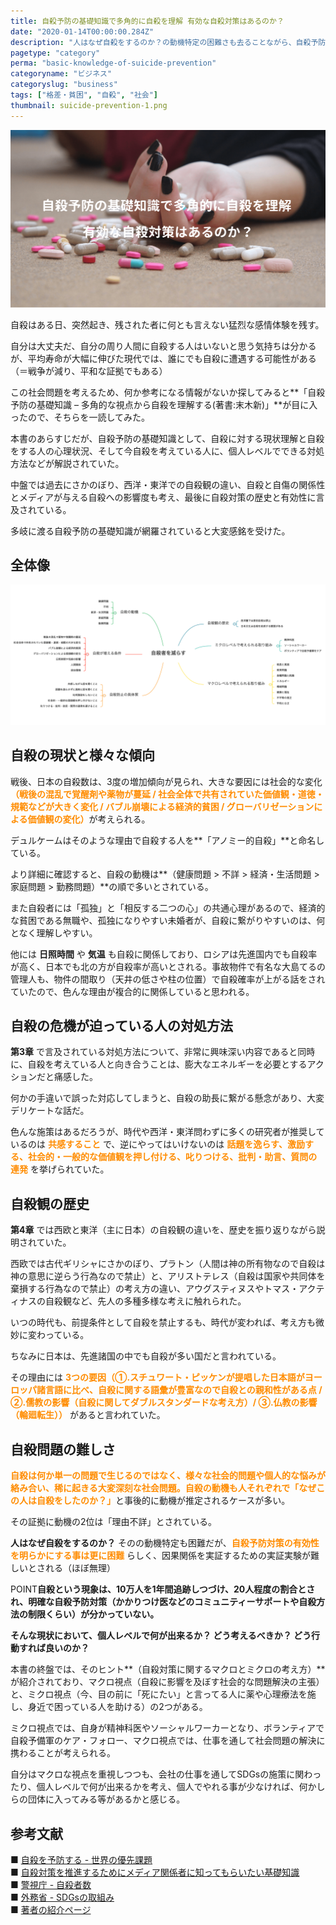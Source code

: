 ```yaml
---
title: 自殺予防の基礎知識で多角的に自殺を理解 有効な自殺対策はあるのか？
date: "2020-01-14T00:00:00.284Z"
description: "人はなぜ自殺をするのか？の動機特定の困難さも去ることながら、自殺予防対策の有効性を明らかにする事は更に困難で、そもそも因果関係を実証するための実証実験が難しい。そんな現状で、一体一人の人間に何が出来るのか？"
pagetype: "category"
perma: "basic-knowledge-of-suicide-prevention"
categoryname: "ビジネス"
categoryslug: "business"
tags: ["格差・貧困", "自殺", "社会"]
thumbnail: suicide-prevention-1.png
---
```


![](./suicide-prevention-1.png)

自殺はある日、突然起き、残された者に何とも言えない猛烈な感情体験を残す。

自分は大丈夫だ、自分の周り人間に自殺する人はいないと思う気持ちは分かるが、平均寿命が大幅に伸びた現代では、誰にでも自殺に遭遇する可能性がある（＝戦争が減り、平和な証拠でもある）

この社会問題を考えるため、何か参考になる情報がないか探してみると**「自殺予防の基礎知識 – 多角的な視点から自殺を理解する(著書:末木新)」**が目に入ったので、そちらを一読してみた。

本書のあらすじだが、自殺予防の基礎知識として、自殺に対する現状理解と自殺をする人の心理状況、そして今自殺を考えている人に、個人レベルでできる対処方法などが解説されていた。

中盤では過去にさかのぼり、西洋・東洋での自殺観の違い、自殺と自傷の関係性とメディアが与える自殺への影響度も考え、最後に自殺対策の歴史と有効性に言及されている。

多岐に渡る自殺予防の基礎知識が網羅されていると大変感銘を受けた。

## 全体像

![](./suicide-prevention-2.png)

## 自殺の現状と様々な傾向

戦後、日本の自殺数は、3度の増加傾向が見られ、大きな要因には社会的な変化<span style="color: #ff8c00; font-weight: bold;">（戦後の混乱で覚醒剤や薬物が蔓延 / 社会全体で共有されていた価値観・道徳・規範などが大きく変化 / バブル崩壊による経済的貧困 / グローバリゼーションによる価値観の変化）</span>が考えられる。

デュルケームはそのような理由で自殺する人を**「アノミー的自殺」**と命名している。

より詳細に確認すると、自殺の動機は**（健康問題 > 不詳 > 経済・生活問題 > 家庭問題 > 勤務問題）**の順で多いとされている。

また自殺者には「孤独」と「相反する二つの心」の共通心理があるので、経済的な貧困である無職や、孤独になりやすい未婚者が、自殺に繋がりやすいのは、何となく理解しやすい。

他には **日照時間** や **気温** も自殺に関係しており、ロシアは先進国内でも自殺率が高く、日本でも北の方が自殺率が高いとされる。事故物件で有名な大島てるの管理人も、物件の間取り（天井の低さや柱の位置）で自殺確率が上がる話をされていたので、色んな理由が複合的に関係していると思われる。

## 自殺の危機が迫っている人の対処方法

**第3章** で言及されている対処方法について、非常に興味深い内容であると同時に、自殺を考えている人と向き合うことは、膨大なエネルギーを必要とするアクションだと痛感した。

何かの手違いで誤った対応してしまうと、自殺の助長に繋がる懸念があり、大変デリケートな話だ。

色んな施策はあるだろうが、時代や西洋・東洋問わずに多くの研究者が推奨しているのは <span style="color: #ff8c00; font-weight: bold;">共感すること</span> で、逆にやってはいけないのは <span style="color: #ff8c00; font-weight: bold;">話題を逸らす、激励する、社会的・一般的な価値観を押し付ける、叱りつける、批判・助言、質問の連発</span> を挙げられていた。

## 自殺観の歴史

**第4章** では西欧と東洋（主に日本）の自殺観の違いを、歴史を振り返りながら説明されていた。

西欧では古代ギリシャにさかのぼり、プラトン（人間は神の所有物なので自殺は神の意思に逆らう行為なので禁止）と、アリストテレス（自殺は国家や共同体を棄損する行為なので禁止）の考え方の違い、アウグスティヌスやトマス・アクティナスの自殺観など、先人の多種多様な考えに触れられた。

いつの時代も、前提条件として自殺を禁止するも、時代が変われば、考え方も微妙に変わっている。

ちなみに日本は、先進諸国の中でも自殺が多い国だと言われている。

その理由には <span style="color: #ff8c00; font-weight: bold;">3つの要因（①.スチュワート・ピッケンが提唱した日本語がヨーロッパ諸言語に比べ、自殺に関する語彙が豊富なので自殺との親和性がある点 / ②.儒教の影響（自殺に関してダブルスタンダードな考え方）/ ③.仏教の影響（輪廻転生））</span> があると言われていた。

## 自殺問題の難しさ

<span style="color: #ff8c00; font-weight: bold;">自殺は何か単一の問題で生じるのではなく、様々な社会的問題や個人的な悩みが絡み合い、稀に起きる大変深刻な社会問題。自殺の動機も人それぞれで「なぜこの人は自殺をしたのか？」</span>と事後的に動機が推定されるケースが多い。

その証拠に動機の2位は「理由不詳」とされている。

**人はなぜ自殺をするのか？** そのの動機特定も困難だが、<span style="color: #ff8c00; font-weight: bold;">自殺予防対策の有効性を明らかにする事は更に困難</span> らしく、因果関係を実証するための実証実験が難しいとされる（ほぼ無理）

<span class="mark">POINT</span>**自殺という現象は、10万人を1年間追跡しつづけ、20人程度の割合とされ、明確な自殺予防対策（かかりつけ医などのコミュニティーサポートや自殺方法の制限くらい）が分かっていない。**

**そんな現状において、個人レベルで何が出来るか？ どう考えるべきか？ どう行動すれば良いのか？**

本書の終盤では、そのヒント**（自殺対策に関するマクロとミクロの考え方）**が紹介されており、マクロ視点（自殺に影響を及ぼす社会的な問題解決の主張）と、ミクロ視点（今、目の前に「死にたい」と言ってる人に薬や心理療法を施し、身近で困っている人を助ける）の2つがある。

ミクロ視点では、自身が精神科医やソーシャルワーカーとなり、ボランティアで自殺予備軍のケア・フォロー、マクロ視点では、仕事を通して社会問題の解決に携わることが考えられる。

自分はマクロな視点を重視しつつも、会社の仕事を通してSDGsの施策に関わったり、個人レベルで何が出来るかを考え、個人でやれる事が少なければ、何かしらの団体に入ってみる等があるかと感じる。

## 参考文献

■ [自殺を予防する - 世界の優先課題](https://apps.who.int/iris/bitstream/handle/10665/131056/9789241564779_jpn.pdf?sequence=5&isAllowed=y)  
■ [自殺対策を推進するためにメディア関係者に知ってもらいたい基礎知識](https://www.mhlw.go.jp/stf/seisakunitsuite/bunya/hukushi_kaigo/seikatsuhogo/jisatsu/who_tebiki.html)  
■ [警視庁 - 自殺者数](https://www.npa.go.jp/publications/statistics/safetylife/jisatsu.html)  
■ [外務省 - SDGsの取組み](https://www.mofa.go.jp/mofaj/gaiko/oda/sdgs/about/index.html)  
■ [著者の紹介ページ](https://researchmap.jp/read0146450/)  